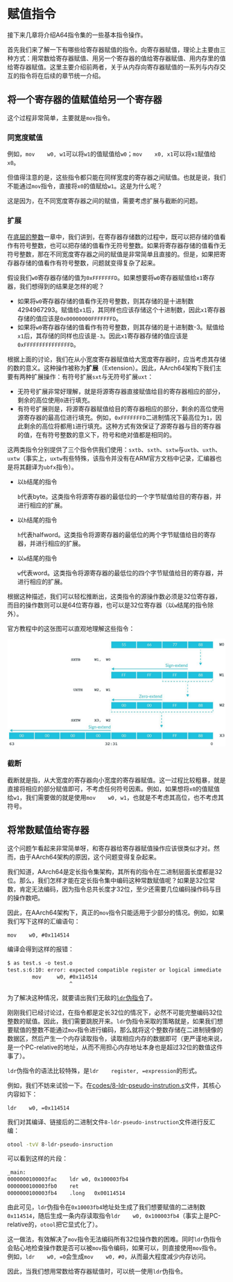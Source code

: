 # 赋值指令

接下来几章将介绍A64指令集的一些基本指令操作。

首先我们来了解一下有哪些给寄存器赋值的指令。向寄存器赋值，理论上主要由三种方式：用常数给寄存器赋值、用另一个寄存器的值给寄存器赋值、用内存里的值给寄存器赋值。这里主要介绍前两者，关于从内存向寄存器赋值的一系列与内存交互的指令将在后续的章节统一介绍。

## 将一个寄存器的值赋值给另一个寄存器

这个过程非常简单，主要就是`mov`指令。

### 同宽度赋值

例如，`mov    w0, w1`可以将`w1`的值赋值给`w0`；`mov    x0, x1`可以将`x1`赋值给`x0`。

但值得注意的是，这些指令都只能在同样宽度的寄存器之间赋值。也就是说，我们不能通过`mov`指令，直接将`x0`的值赋给`w1`。这是为什么呢？

这是因为，在不同宽度寄存器之间的赋值，需要考虑扩展与截断的问题。

### 扩展

在[底层的整数](./1-底层的整数.md)一章中，我们讲到，在寄存器存储数的过程中，既可以把存储的值看作有符号整数，也可以把存储的值看作无符号整数。如果将寄存器存储的值看作无符号整数，那在不同宽度寄存器之间的赋值是非常简单且直接的。但是，如果把寄存器存储的值看作有符号整数，问题就变得复杂了起来。

假设我们`w0`寄存器存储的值为`0xFFFFFFFD`。如果想要将`w0`寄存器赋值给`x1`寄存器，我们想得到的结果是怎样的呢？

* 如果将`w0`寄存器存储的值看作无符号整数，则其存储的是十进制数4294967293。赋值给`x1`后，其同样也应该存储这个十进制数，因此`x1`寄存器存储的值应该是`0x00000000FFFFFFFD`。
* 如果将`w0`寄存器存储的值看作有符号整数，则其存储的是十进制数-3。赋值给`x1`后，其存储的同样也应该是`-3`。因此`x1`寄存器存储的值应该是`0xFFFFFFFFFFFFFFFD`。

根据上面的讨论，我们在从小宽度寄存器赋值给大宽度寄存器时，应当考虑其存储的数的意义。这种操作被称为**扩展**（Extension）。因此，AArch64架构下我们主要有两种扩展操作：有符号扩展`sxt`与无符号扩展`uxt`：

* 无符号扩展非常好理解，就是将源寄存器直接赋值给目的寄存器相应的部分，剩余的高位使用`0`进行填充。
* 有符号扩展则是，将源寄存器赋值给目的寄存器相应的部分，剩余的高位使用源寄存器的最高位进行填充。例如，`0xFFFFFFFD`二进制情况下最高位为`1`，因此剩余的高位将都用`1`进行填充。这种方式有效保证了源寄存器与目的寄存器的值，在有符号整数的意义下，符号和绝对值都是相同的。

这两类指令分别提供了三个指令供我们使用：`sxtb`、`sxth`、`sxtw`与`uxtb`、`uxth`、`uxtw`（事实上，`uxtw`有些特殊，该指令并没有在ARM官方文档中记录，汇编器也是将其翻译为`ubfx`指令）。

* 以`b`结尾的指令

   `b`代表byte。这类指令将源寄存器的最低位的一个字节赋值给目的寄存器，并进行相应的扩展。
* 以`h`结尾的指令

   `h`代表halfword。这类指令将源寄存器的最低位的两个字节赋值给目的寄存器，并进行相应的扩展。
* 以`w`结尾的指令

   `w`代表word。这类指令将源寄存器的最低位的四个字节赋值给目的寄存器，并进行相应的扩展。

根据这种描述，我们可以轻松推断出，这类指令的源操作数必须是32位寄存器，而目的操作数则可以是64位寄存器，也可以是32位寄存器（以`w`结尾的指令除外）。

官方教程中的这张图可以直观地理解这些指令：

![Extension](./assets/8-extension.jpg)

### 截断

截断就是指，从大宽度的寄存器向小宽度的寄存器赋值。这一过程比较粗暴，就是直接将相应的部分赋值即可，不考虑任何符号因素。例如，如果想将`x0`的值赋值给`w1`，我们需要做的就是使用`mov    w0, w1`，也就是不考虑其高位，也不考虑其符号。

## 将常数赋值给寄存器

这个问题乍看起来非常简单呀，和寄存器给寄存器赋值操作应该很类似才对。然而，由于AArch64架构的原因，这个问题变得复杂起来。

我们知道，AArch64是定长指令集架构，其所有的指令在二进制层面长度都是32位。那么，我们怎样才能在定长指令集中编码这种常数赋值呢？如果是32位常数，肯定无法编码，因为指令总共长度才32位，至少还需要几位编码操作码与目的操作数吧。

因此，在AArch64架构下，真正的`mov`指令只能适用于少部分的情况。例如，如果我们写下这样的汇编语句：

```armasm
mov    w0, #0x114514
```

编译会得到这样的报错：

```shell
$ as test.s -o test.o
test.s:6:10: error: expected compatible register or logical immediate
        mov     w0, #0x114514
                    ^
```

为了解决这种情况，就要请出我们无敌的[`ldr`伪指令](https://developer.arm.com/documentation/dui0489/c/arm-and-thumb-instructions/pseudo-instructions/ldr-pseudo-instruction)了。

刚刚我们已经讨论过，在指令都是定长32位的情况下，必然不可能完整编码32位整数的赋值。因此，我们需要跳脱开来。`ldr`伪指令采取的策略就是，如果我们想要赋值的整数不能通过`mov`指令进行编码，那么就将这个整数存储在二进制镜像的数据区，然后产生一个内存读取指令，读取相应内存的数据即可（更严谨地来说，是一个PC-relative的地址，从而不用担心内存地址本身也是超过32位的数值这件事了）。

`ldr`伪指令的语法比较特殊，是`ldr    register, =expression`的形式。

例如，我们不妨来试验一下。在[codes/8-ldr-pseudo-instrution.s](https://github.com/Evian-Zhang/learn-assembly-on-Apple-Silicon-Mac/blob/master/codes/8-ldr-pseudo-instruction.s)文件，其核心内容如下：

```armasm
ldr    w0, =0x114514
```

我们对其编译、链接后的二进制文件`8-ldr-pseudo-instruction`文件进行反汇编：

```bash
otool -tvV 8-ldr-pseudo-insruction
```

可以看到这样的片段：

```plaintext
_main:
0000000100003fac	ldr	w0, 0x100003fb4
0000000100003fb0	ret
0000000100003fb4	.long	0x00114514
```

由此可见，`ldr`伪指令在`0x10003fb4`地址处生成了我们想要赋值的二进制数`0x114514`，随后生成一条内存读取指令`ldr    w0, 0x100003fb4`（事实上是PC-relative的，`otool`把它显式化了）。

这一做法，有效解决了`mov`指令无法编码所有32位操作数的困难。同时`ldr`伪指令会贴心地检查操作数是否可以被`mov`指令编码，如果可以，则直接使用`mov`指令。例如，`ldr    w0, =0`会生成`mov    w0, #0`，从而最大程度减少内存访问。

因此，当我们想用常数给寄存器赋值时，可以统一使用`ldr`伪指令。
